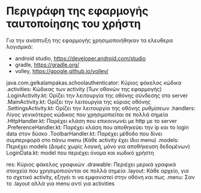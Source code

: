 # Περιγράφη της εφαρμογής ταυτοποίησης του χρήστη
Για την ανάπτυξη της εφαρμογής χρησιμοποιήθηκαν τα ελευθερα λογισμικά: 
* android studio, https://developer.android.com/studio
* gradle, https://gradle.org/
* volley, https://google.github.io/volley/

java.com.gelkalampakas.schoolauthenticator: Κύριος φάκελος κώδικα
  .activities: Κώδικας των activity (Των οθονών της εφαρμογής)
    .LoginActivity.kt: Ορίζει την λειτουργία της οθόνης σύνδεσης στο server
    .MainActivity.kt: Ορίζει την λειτουργία της κύριας οθόνης
    .SettingsActivity.kt: Ορίζει την λειτουργία της οθόνης ρυθμίσεων
  .handlers: Λίγος γενικότερος κώδικας που χρησιμοπιείται σε πολλά σημεία
    .HttpHandler.kt: Παρέχει κλάση που επικοινωνέι με http με το server
    .PreferenceHandler.kt: Παρέχει κλάση που αποθηκεύει την ip και το login data στον δύσκο
    .ToolbarHandler.kt: Παρέχει μέθοδο που δίνει συμπεριφορά στο πάνω menu (Κάθε activity έχει ίδιο menu)
  .models: Περιέχει models (Δομές χωρίς λογική, μόνο για αποθήκευση δεδομένων)
    LoginData.kt: model που περιέχει όνομα και κωδικό χρήστη

res: Κύριος φάκελος γραφικών
  .drawable: Περιέχει μερικά γραφικά στοιχεία που χρησιμοπιούνται σε πολλά σημεία
  .layout: Κάθε αρχείο, για το σχετικό activity, εξηγέι τι να εμφανιστεί στην οθόνη και πως
  .menu: Σαν το .layout αλλά για menu αντί για activities
